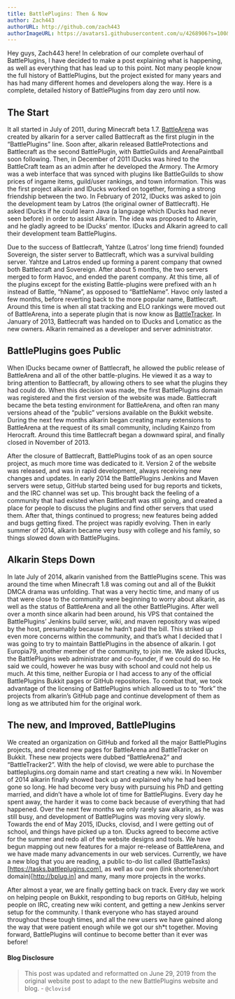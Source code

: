 ```yaml
---
title: BattlePlugins: Then & Now
author: Zach443
authorURL: http://github.com/zach443
authorImageURL: https://avatars1.githubusercontent.com/u/4268906?s=100&v=4
---
```


Hey guys, Zach443 here! In celebration of our complete overhaul of BattlePlugins, I have decided to make a post explaining what is happening, as well as everything that has lead up to this point. Not many people know the full history of BattlePlugins, but the project existed for many years and has had many different homes and developers along the way. Here is a complete, detailed history of BattlePlugins from day zero until now.

<!--truncate-->

## The Start

It all started in July of 2011, during Minecraft beta 1.7. [BattleArena](https://github.com/BattlePlugins/BattleArena) was created by alkarin for a server called Battlecraft as the first plugin in the “BattlePlugins” line. Soon after, alkarin released BattleProtections and Battlecraft as the second BattlePlugin, with BattleGuilds and ArenaPaintball soon following. Then, in December of 2011 lDucks was hired to the BattleCraft team as an admin after he developed the Armory. The Armory was a web interface that was synced with plugins like BattleGuilds to show prices of ingame items, guild/user rankings, and town information. This was the first project alkarin and lDucks worked on together, forming a strong friendship between the two. In February of 2012, lDucks was asked to join the development team by Latros (the original owner of Battlecraft). He asked lDucks if he could learn Java (a language which lDucks had never seen before) in order to assist Alkarin. The idea was proposed to Alkarin, and he gladly agreed to be lDucks’ mentor. lDucks and Alkarin agreed to call their development team BattlePlugins.

Due to the success of Battlecraft, Yahtze (Latros’ long time friend) founded Sovereign, the sister server to Battlecraft, which was a survival building server. Yahtze and Latros ended up forming a parent company that owned both Battlecraft and Sovereign. After about 5 months, the two servers merged to form Havoc, and ended the parent company. At this time, all of the plugins except for the existing Battle-plugins were prefixed with an h instead of Battle, “hName”, as opposed to “BattleName”. Havoc only lasted a few months, before reverting back to the more popular name, Battlecraft. Around this time is when all stat tracking and ELO rankings were moved out of BattleArena, into a seperate plugin that is now know as [BattleTracker](https://github.com/BattlePlugins/BattleTracker). In January of 2013,  Battlecraft was handed on to lDucks and Lomaticc as the new owners. Alkarin remained as a developer and server administrator.

## BattlePlugins goes Public

When lDucks became owner of Battlecraft, he allowed the public release of BattleArena and all of the other battle-plugins. He viewed it as a way to bring attention to Battlecraft, by allowing others to see what the plugins they had could do. When this decision was made, the first BattlePlugins domain was registered and the first version of the website was made. Battlecraft became the beta testing environment for BattleArena, and often ran many versions ahead of the “public” versions available on the Bukkit website. During the next few months alkarin began creating many extensions to BattleArena at the request of its small community, including Kainzo from Herocraft. Around this time Battlecraft began a downward spiral, and finally closed in November of 2013.

After the closure of Battlecraft, BattlePlugins took of as an open source project, as much more time was dedicated to it. Version 2 of the website was released, and was in rapid development, always receiving new changes and updates. In early 2014 the BattlePlugins Jenkins and Maven servers were  setup, GitHub started being used for bug reports and tickets, and the IRC channel was set up. This brought back the feeling of a community that had existed when Battlecraft was still going, and created a place for people to discuss the plugins and find other servers that used them. After that, things continued to progress; new features being added and bugs getting fixed. The project was rapidly evolving. Then in early summer of  2014, alkarin became very busy with college and his family, so things slowed down with BattlePlugins.

## Alkarin Steps Down

In late July of 2014, alkarin vanished from the BattlePlugins scene. This was around the time when Minecraft 1.8 was coming out and all of the Bukkit DMCA drama was unfolding. That was a very hectic time, and many of us that were close to the community were beginning to worry about alkarin, as well as the status of BattleArena and all the other BattlePlugins. After well over a month since alkarin had been around, his VPS that contained the BattlePlugins’ Jenkins build server, wiki, and maven repository was wiped by the host, presumably because he hadn’t paid the bill. This striked up even more concerns within the community, and that’s what I decided that I was going to try to maintain BattlePlugins in the absence of alkarin. I got Europia79, another member of the community, to join me. We asked lDucks, the BattlePlugins web administrator and co-founder, if we could do so. He said we could, however he was busy with school and could not help us much. At this time, neither Europia or I had access to any of the official BattlePlugins Bukkit pages or GitHub repositories. To combat that, we took advantage of the licensing of BattlePlugins which allowed us to to “fork” the projects from alkarin’s GitHub page and continue development of them as long as we attributed him for the original work.

## The new, and Improved, BattlePlugins

We created an organization on GitHub and forked all the major BattlePlugins projects, and created new pages for BattleArena and BattleTracker on Bukkit. These new projects were dubbed “BattleArena2” and “BattleTracker2”. With the help of clovisd, we were able to purchase the battleplugins.org domain name and start creating a new wiki. In November of 2014 alkarin finally showed back up and explained why he had been gone so long. He had become very busy with pursuing his PhD and getting married, and didn’t have a whole lot of time for BattlePlugins. Every day he spent away, the harder it was to come back because of everything that had happened. Over the next few months we only rarely saw alkarin, as he was still busy, and development of BattlePlugins was moving very slowly. Towards the end of May 2015, lDucks, clovisd, and I were getting out of school, and things have picked up a ton. lDucks agreed to become active for the summer and redo all of the website designs and tools. We have begun mapping out new features for a major re-release of BattleArena, and we have made many advancements in our web services. Currently, we have a new blog that you are reading, a public to-do list called (BattleTasks)[https://tasks.battleplugins.com], as well as our own (link shortener/short domain)[http://bplug.in] and many, many more projects in the works.

After almost a year, we are finally getting back on track. Every day we work on helping people on Bukkit, responding to bug reports on GitHub, helping people on IRC, creating new wiki content, and getting a new Jenkins server setup for the community. I thank everyone who has stayed around throughout these tough times, and all the new users we have gained along the way that were patient enough while we got our sh*t together. Moving forward, BattlePlugins will continue to become better than it ever was before!

#### Blog Disclosure
> This post was updated and reformatted on June 29, 2019 from the original website post to adapt to the new BattlePlugins website and blog. - `@clovisd`
